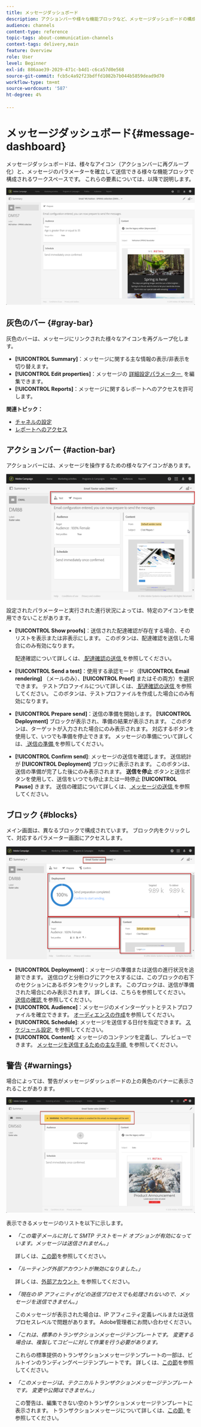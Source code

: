 ```yaml
---
title: メッセージダッシュボード
description: アクションバーや様々な機能ブロックなど、メッセージダッシュボードの構成要素を確認します。
audience: channels
content-type: reference
topic-tags: about-communication-channels
context-tags: delivery,main
feature: Overview
role: User
level: Beginner
exl-id: 886aae39-2029-471c-b4d1-c6ca57d0e568
source-git-commit: fcb5c4a92f23bdffd1082b7b044b5859dead9d70
workflow-type: tm+mt
source-wordcount: '587'
ht-degree: 4%

---
```


# メッセージダッシュボード{#message-dashboard}

メッセージダッシュボードは、様々なアイコン（アクションバーに再グループ化）と、メッセージのパラメーターを確立して送信できる様々な機能ブロックで構成されるワークスペースです。 これらの要素については、以降で説明します。

![](assets/delivery_dashboard_2.png)

## 灰色のバー {#gray-bar}

灰色のバーは、メッセージにリンクされた様々なアイコンを再グループ化します。

* **[!UICONTROL Summary]**：メッセージに関する主な情報の表示/非表示を切り替えます。
* **[!UICONTROL Edit properties]**：メッセージの [&#x200B; 詳細設定パラメーター &#x200B;](../../administration/using/configuring-email-channel.md#list-of-email-properties) を編集できます。
* **[!UICONTROL Reports]**：メッセージに関するレポートへのアクセスを許可します。

**関連トピック：**

* [チャネルの設定](../../administration/using/about-channel-configuration.md)
* [レポートへのアクセス](../../reporting/using/about-dynamic-reports.md)

## アクションバー {#action-bar}

アクションバーには、メッセージを操作するための様々なアイコンがあります。

![](assets/delivery_dashboard_4.png)

設定されたパラメーターと実行された進行状況によっては、特定のアイコンを使用できないことがあります。

* **[!UICONTROL Show proofs]**：送信された配達確認が存在する場合、そのリストを表示または非表示にします。 このボタンは、配達確認を送信した場合にのみ有効になります。

  配達確認について詳しくは、[&#x200B; 配達確認の送信 &#x200B;](../../sending/using/sending-proofs.md) を参照してください。

* **[!UICONTROL Send a test]**：使用する承認モード（**[!UICONTROL Email rendering]** （メールのみ）、**[!UICONTROL Proof]** またはその両方）を選択できます。 テストプロファイルについて詳しくは、[&#x200B; 配達確認の送信 &#x200B;](../../sending/using/sending-proofs.md) を参照してください。 このボタンは、テストプロファイルを作成した場合にのみ有効になります。

* **[!UICONTROL Prepare send]**：送信の準備を開始します。 **[!UICONTROL Deployment]** ブロックが表示され、準備の結果が表示されます。 このボタンは、ターゲットが入力された場合にのみ表示されます。 対応するボタンを使用して、いつでも準備を停止できます。 メッセージの準備について詳しくは、[&#x200B; 送信の準備 &#x200B;](../../sending/using/preparing-the-send.md) を参照してください。

* **[!UICONTROL Confirm send]**: メッセージの送信を確認します。 送信統計が **[!UICONTROL Deployment]** ブロックに表示されます。 このボタンは、送信の準備が完了した後にのみ表示されます。 **送信を停止** ボタンと送信ボタンを使用して、送信をいつでも停止または一時停止 **[!UICONTROL Pause]** きます。 送信の確認について詳しくは、[&#x200B; メッセージの送信 &#x200B;](../../sending/using/confirming-the-send.md) を参照してください。

## ブロック {#blocks}

メイン画面は、異なるブロックで構成されています。 ブロック内をクリックして、対応するパラメーター画面にアクセスします。

![](assets/delivery_dashboard_3.png)

* **[!UICONTROL Deployment]**：メッセージの準備または送信の進行状況を追跡できます。 送信ログと分析ログにアクセスするには、このブロックの右下のセクションにあるボタンをクリックします。 このブロックは、送信が準備された場合にのみ表示されます。 詳しくは、こちらを参照してください。 [&#x200B; 送信の確認 &#x200B;](../../sending/using/confirming-the-send.md) を参照してください。
* **[!UICONTROL Audience]**：メッセージのメインターゲットとテストプロファイルを確立できます。 [オーディエンスの作成](../../audiences/using/creating-audiences.md)を参照してください。
* **[!UICONTROL Schedule]**: メッセージを送信する日付を指定できます。 [&#x200B; スケジュール設定 &#x200B;](../../sending/using/about-scheduling-messages.md) を参照してください。
* **[!UICONTROL Content]**: メッセージのコンテンツを定義し、プレビューできます。 [&#x200B; メッセージを送信するための主な手順 &#x200B;](../../channels/using/key-steps-to-send-a-message.md) を参照してください。

## 警告 {#warnings}

場合によっては、警告がメッセージダッシュボードの上の黄色のバナーに表示されることがあります。

![](assets/delivery_dashboard_warnings.png)

表示できるメッセージのリストを以下に示します。

* *「この電子メールに対して SMTP テストモード オプションが有効になっています。メッセージは送信されません。」*

  詳しくは、[この節](../../administration/using/configuring-email-channel.md#smtp-test-mode)を参照してください。

* *「ルーティング外部アカウントが無効になりました。」*

  詳しくは、[&#x200B; 外部アカウント &#x200B;](../../administration/using/external-accounts.md) を参照してください。

* *「現在の IP アフィニティがどの送信プロセスでも処理されないので、メッセージを送信できません。」*

  このメッセージが表示された場合は、IP アフィニティ定義レベルまたは送信プロセスレベルで問題があります。 Adobe管理者にお問い合わせください。

* *「これは、標準のトランザクションメッセージテンプレートです。 変更する場合は、複製してコピーに対して作業を行う必要があります。*

  これらの標準提供のトランザクションメッセージテンプレートの一部は、ビルトインのランディングページテンプレートです。 詳しくは、[この節](../../channels/using/landing-page-templates.md)を参照してください。

* *「このメッセージは、テクニカルトランザクションメッセージテンプレートです。 変更や公開はできません。」*

  この警告は、編集できない空のトランザクションメッセージテンプレートに表示されます。 トランザクションメッセージについて詳しくは、[&#x200B; この節 &#x200B;](../../channels/using/getting-started-with-transactional-msg.md) を参照してください。
